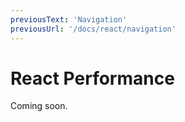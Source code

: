 ```yaml
---
previousText: 'Navigation'
previousUrl: '/docs/react/navigation'
---
```


# React Performance

Coming soon.